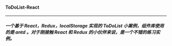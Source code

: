 #### ToDoList-React
***
##### 一个基于 React，Redux，localStorage 实现的 ToDoList 小案例，组件库使用的是 antd 。对于刚接触 React 和 Redux 的小伙伴来说，是一个不错的练习实例。
